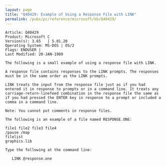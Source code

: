 ```yaml
---
layout: page
title: "Q40429: Example of Using a Response File with LINK"
permalink: /pubs/pc/reference/microsoft/kb/Q40429/
---
```


	Article: Q40429
	Product: Microsoft C
	Version(s): 3.65   | 5.01.20
	Operating System: MS-DOS | OS/2
	Flags: ENDUSER |
	Last Modified: 20-JAN-1989
	
	The following is a small example of using a response file with LINK.
	
	A response file contains responses to the LINK prompts. The responses
	must be in the same order as the LINK prompts.
	
	LINK treats the input from the response file just as if you had
	entered it in response to prompts or in a command line. It treats any
	carriage-return-linefeed combination in the response file the same as
	if you had pressed the ENTER key in response to a prompt or included a
	comma in a command line.
	
	Note: You cannot put comments in response files.
	
	The following is an example of a file named RESPONSE.ONE:
	
	file1 file2 file3 file4
	/pause /map
	filelist
	graphics.lib
	
	Type the following at the command line:
	
	   LINK @response.one
